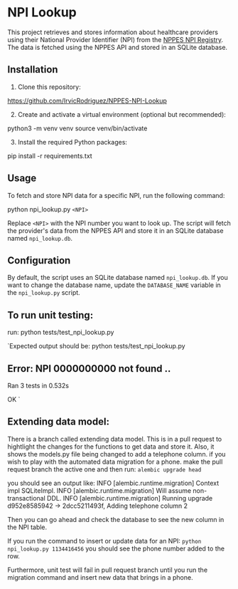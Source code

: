 # NPI Lookup

This project retrieves and stores information about healthcare providers using their National Provider Identifier (NPI) 
from the [NPPES NPI Registry](https://npiregistry.cms.hhs.gov). The data is fetched using the NPPES API and stored in an SQLite database.

## Installation

1. Clone this repository:

https://github.com/IrvicRodriguez/NPPES-NPI-Lookup

2. Create and activate a virtual environment (optional but recommended): 

python3 -m venv venv
source venv/bin/activate

3. Install the required Python packages:

pip install -r requirements.txt

## Usage

To fetch and store NPI data for a specific NPI, run the following command:

python npi_lookup.py `<NPI>`


Replace `<NPI>` with the NPI number you want to look up. The script will fetch the provider's data from the NPPES API and store it in an SQLite database named `npi_lookup.db`.

## Configuration

By default, the script uses an SQLite database named `npi_lookup.db`. If you want to change the database name, update the `DATABASE_NAME` variable in the `npi_lookup.py` script.

## To run unit testing: 
run: python tests/test_npi_lookup.py

`Expected output should be:  python tests/test_npi_lookup.py

Error: NPI 0000000000 not found
..
----------------------------------------------------------------------
Ran 3 tests in 0.532s

OK
`

## Extending data model:

There is a branch called extending data model. This is in a pull request to hightlight the changes for the functions to get data and store it. Also, it shows the models.py file being changed to add a telephone column.
if you wish to play with the automated data migration for a phone. make the pull request branch the active one and then run: `alembic upgrade head`

you should see an output like: 
INFO  [alembic.runtime.migration] Context impl SQLiteImpl.
INFO  [alembic.runtime.migration] Will assume non-transactional DDL.
INFO  [alembic.runtime.migration] Running upgrade d952e8585942 -> 2dcc5211493f, Adding telephone column 2

Then you can go ahead and check the database to see the new column in the NPI table. 

If you run the command to insert or update data for an NPI: `python npi_lookup.py 1134416456` you should see the phone number added to the row.

Furthermore, unit test will fail in pull request branch until you run the migration command and insert new data that brings in a phone. 
